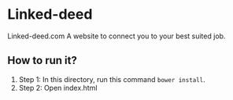 # Linked-deed
Linked-deed.com
A website to connect you to your best suited job.


## How to run it?
1. Step 1: In this directory, run this command `bower install`.
2. Step 2: Open index.html


